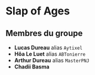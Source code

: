 # Slap of Ages

## Membres du groupe
- **Lucas Dureau** alias `Aytixel`
- **Hôa Le Luet** alias `ABTonierre`
- **Arthur Dureau** alias `MasterPNJ`
- **Chadii Basma**
